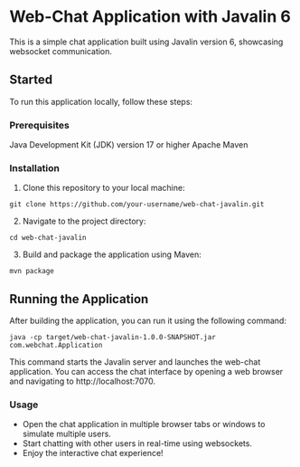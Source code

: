 # Web-Chat Application with Javalin 6
This is a simple chat application built using Javalin version 6, showcasing websocket communication.

## Started
To run this application locally, follow these steps:

###  Prerequisites
Java Development Kit (JDK) version 17 or higher
Apache Maven

### Installation
1. Clone this repository to your local machine:

```shell
git clone https://github.com/your-username/web-chat-javalin.git
```
2. Navigate to the project directory:

```shell
cd web-chat-javalin
```

3. Build and package the application using Maven:

```shell
mvn package
```

## Running the Application
After building the application, you can run it using the following command:

```shell
java -cp target/web-chat-javalin-1.0.0-SNAPSHOT.jar com.webchat.Application
```

This command starts the Javalin server and launches the web-chat application. You can access the chat interface by opening a web browser and navigating to http://localhost:7070.

### Usage
- Open the chat application in multiple browser tabs or windows to simulate multiple users.
- Start chatting with other users in real-time using websockets.
- Enjoy the interactive chat experience!